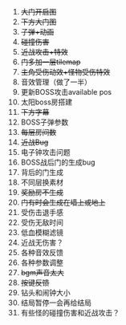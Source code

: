 1. ~~大门开启图~~
2. ~~下方大门图~~
3. ~~子弹+动画~~
4. ~~碰撞伤害~~
5. ~~近战攻击+特效~~
6. ~~门多加一层tilemap~~
7. ~~主角受伤动效+怪物受伤特效~~
8. 音效管理（做了一半）
9. 更新BOSS攻击available pos
10. 太阳boss房搭建
11. ~~下方字幕~~
12. BOSS子弹参数
13. ~~每层房间数~~
14. ~~近战Bug~~
15. 电子钟攻击问题
16. BOSS战后门的生成bug
17. 背后的门生成
18. 不同层换素材
19. ~~奖励房不生成~~
20. ~~门有时会生成在墙上或地上~~
21. 受伤击退手感
22. 受伤无敌时间
23. 低血模糊滤镜
24. 近战无伤害？
25. 各种音效反馈
26. 各种参数调整
27. ~~bgm声音太大~~
28. ~~按键反馈~~
29. 钻头和闹钟大小
30. 结局暂停一会再给结局
31. 有些怪的碰撞伤害和近战攻击？